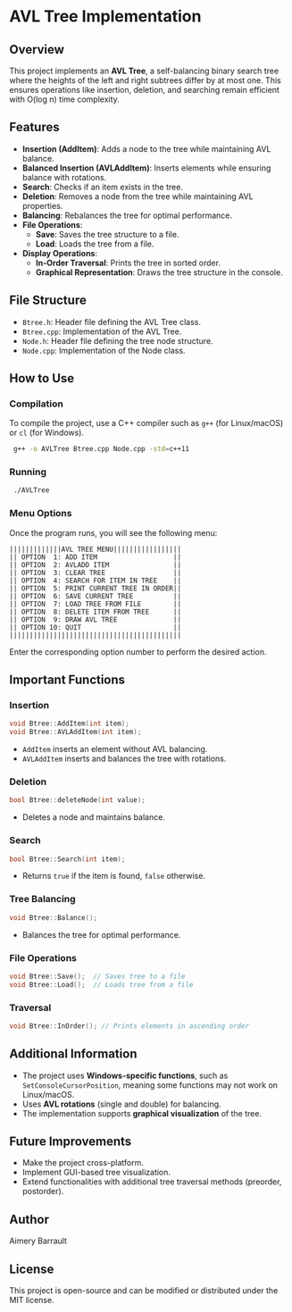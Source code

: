 # AVL Tree Implementation

## Overview

This project implements an **AVL Tree**, a self-balancing binary search tree where the heights of the left and right subtrees differ by at most one. This ensures operations like insertion, deletion, and searching remain efficient with O(log n) time complexity.

## Features

- **Insertion (AddItem)**: Adds a node to the tree while maintaining AVL balance.
- **Balanced Insertion (AVLAddItem)**: Inserts elements while ensuring balance with rotations.
- **Search**: Checks if an item exists in the tree.
- **Deletion**: Removes a node from the tree while maintaining AVL properties.
- **Balancing**: Rebalances the tree for optimal performance.
- **File Operations**:
  - **Save**: Saves the tree structure to a file.
  - **Load**: Loads the tree from a file.
- **Display Operations**:
  - **In-Order Traversal**: Prints the tree in sorted order.
  - **Graphical Representation**: Draws the tree structure in the console.

## File Structure

- `Btree.h`: Header file defining the AVL Tree class.
- `Btree.cpp`: Implementation of the AVL Tree.
- `Node.h`: Header file defining the tree node structure.
- `Node.cpp`: Implementation of the Node class.

## How to Use

### Compilation

To compile the project, use a C++ compiler such as `g++` (for Linux/macOS) or `cl` (for Windows).

```sh
 g++ -o AVLTree Btree.cpp Node.cpp -std=c++11
```

### Running

```sh
 ./AVLTree
```

### Menu Options

Once the program runs, you will see the following menu:

```
|||||||||||||AVL TREE MENU|||||||||||||||||
|| OPTION  1: ADD ITEM                   ||
|| OPTION  2: AVLADD ITEM                ||
|| OPTION  3: CLEAR TREE                 ||
|| OPTION  4: SEARCH FOR ITEM IN TREE    ||
|| OPTION  5: PRINT CURRENT TREE IN ORDER||
|| OPTION  6: SAVE CURRENT TREE          ||
|| OPTION  7: LOAD TREE FROM FILE        ||
|| OPTION  8: DELETE ITEM FROM TREE      ||
|| OPTION  9: DRAW AVL TREE              ||
|| OPTION 10: QUIT                       ||
|||||||||||||||||||||||||||||||||||||||||||
```

Enter the corresponding option number to perform the desired action.

## Important Functions

### Insertion

```cpp
void Btree::AddItem(int item);
void Btree::AVLAddItem(int item);
```

- `AddItem` inserts an element without AVL balancing.
- `AVLAddItem` inserts and balances the tree with rotations.

### Deletion

```cpp
bool Btree::deleteNode(int value);
```

- Deletes a node and maintains balance.

### Search

```cpp
bool Btree::Search(int item);
```

- Returns `true` if the item is found, `false` otherwise.

### Tree Balancing

```cpp
void Btree::Balance();
```

- Balances the tree for optimal performance.

### File Operations

```cpp
void Btree::Save();  // Saves tree to a file
void Btree::Load();  // Loads tree from a file
```

### Traversal

```cpp
void Btree::InOrder(); // Prints elements in ascending order
```

## Additional Information

- The project uses **Windows-specific functions**, such as `SetConsoleCursorPosition`, meaning some functions may not work on Linux/macOS.
- Uses **AVL rotations** (single and double) for balancing.
- The implementation supports **graphical visualization** of the tree.

## Future Improvements

- Make the project cross-platform.
- Implement GUI-based tree visualization.
- Extend functionalities with additional tree traversal methods (preorder, postorder).

## Author

Aimery Barrault

## License

This project is open-source and can be modified or distributed under the MIT license.


